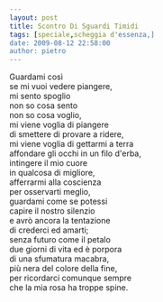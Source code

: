 ```yaml
---
layout: post
title: Scontro Di Sguardi Timidi
tags: [speciale,scheggia d'essenza,]
date: 2009-08-12 22:58:00
author: pietro
---
```

Guardami così<br/>se mi vuoi vedere piangere,<br/>mi sento spoglio<br/>non so cosa sento<br/>non so cosa voglio,<br/>mi viene voglia di piangere<br/>di smettere di provare a ridere,<br/>mi viene voglia di gettarmi a terra<br/>affondare gli occhi in un filo d'erba,<br/>intingere il mio cuore<br/>in qualcosa di migliore,<br/>afferrarmi alla coscienza<br/>per osservarti meglio,<br/>guardami come se potessi<br/>capire il nostro silenzio<br/>e avrò ancora la tentazione<br/>di crederci ed amarti;<br/>senza futuro come il petalo<br/>due giorni di vita ed è porpora<br/>di una sfumatura macabra,<br/>più nera del colore della fine,<br/>per ricordarci comunque sempre<br/>che la mia rosa ha troppe spine.
